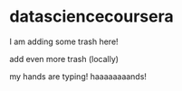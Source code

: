 # datasciencecoursera

I am adding some trash here!

add even more trash (locally)

my hands are typing! haaaaaaaands! 

